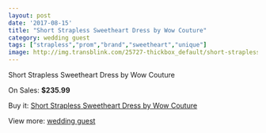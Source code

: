 ```yaml
---
layout: post
date: '2017-08-15'
title: "Short Strapless Sweetheart Dress by Wow Couture"
category: wedding guest
tags: ["strapless","prom","brand","sweetheart","unique"]
image: http://img.transblink.com/25727-thickbox_default/short-strapless-sweetheart-dress-by-wow-couture.jpg
---
```

Short Strapless Sweetheart Dress by Wow Couture

On Sales: **$235.99**
<a href="https://www.transblink.com/en/wedding-guest/8118-short-strapless-sweetheart-dress-by-wow-couture.html"><amp-img layout="responsive" width="600" height="600" src="//img.transblink.com/25727-thickbox_default/short-strapless-sweetheart-dress-by-wow-couture.jpg" alt="Short Strapless Sweetheart Dress by Wow Couture 0" /></a>
<a href="https://www.transblink.com/en/wedding-guest/8118-short-strapless-sweetheart-dress-by-wow-couture.html"><amp-img layout="responsive" width="600" height="600" src="//img.transblink.com/25729-thickbox_default/short-strapless-sweetheart-dress-by-wow-couture.jpg" alt="Short Strapless Sweetheart Dress by Wow Couture 1" /></a>
<a href="https://www.transblink.com/en/wedding-guest/8118-short-strapless-sweetheart-dress-by-wow-couture.html"><amp-img layout="responsive" width="600" height="600" src="//img.transblink.com/25728-thickbox_default/short-strapless-sweetheart-dress-by-wow-couture.jpg" alt="Short Strapless Sweetheart Dress by Wow Couture 2" /></a>

Buy it: [Short Strapless Sweetheart Dress by Wow Couture](https://www.transblink.com/en/wedding-guest/8118-short-strapless-sweetheart-dress-by-wow-couture.html "Short Strapless Sweetheart Dress by Wow Couture")

View more: [wedding guest](https://www.transblink.com/en/66-wedding-guest "wedding guest")